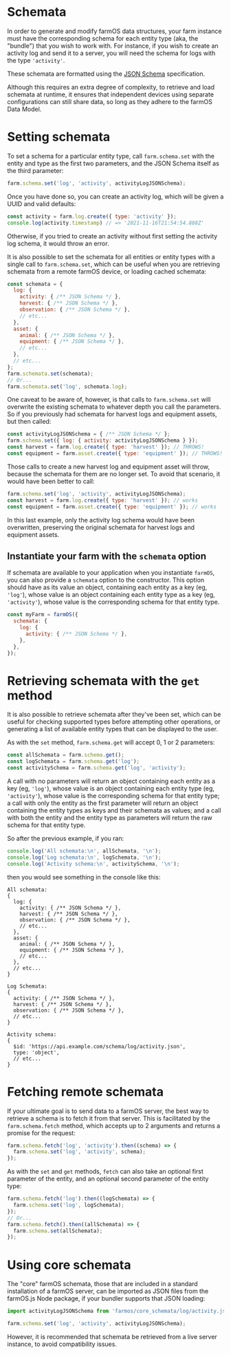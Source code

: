 # Schemata
In order to generate and modify farmOS data structures, your farm instance must have the corresponding schema for each entity type (aka, the "bundle") that you wish to work with. For instance, if you wish to create an activity log and send it to a server, you will need the schema for logs with the type `'activity'`.

These schemata are formatted using the [JSON Schema](https://json-schema.org) specification.

Although this requires an extra degree of complexity, to retrieve and load schemata at runtime, it ensures that independent devices using separate configurations can still share data, so long as they adhere to the farmOS Data Model.

# Setting schemata
To set a schema for a particular entity type, call `farm.schema.set` with the entity and type as the first two parameters, and the JSON Schema itself as the third parameter:

```js
farm.schema.set('log', 'activity', activityLogJSONSchema);
```

Once you have done so, you can create an activity log, which will be given a UUID and valid defaults:

```js
const activity = farm.log.create({ type: 'activity' });
console.log(activity.timestamp) // => '2021-11-16T21:54:54.888Z'
```

Otherwise, if you tried to create an activity without first setting the activity log schema, it would throw an error.

It is also possible to set the schemata for all entities or entity types with a single call to `farm.schema.set`, which can be useful when you are retrieving schemata from a remote farmOS device, or loading cached schemata:

```js
const schemata = {
  log: {
    activity: { /** JSON Schema */ },
    harvest: { /** JSON Schema */ },
    observation: { /** JSON Schema */ },
    // etc...
  },
  asset: {
    animal: { /** JSON Schema */ },
    equipment: { /** JSON Schema */ },
    // etc...
  },
  // etc...
};
farm.schemata.set(schemata);
// Or...
farm.schemata.set('log', schemata.log);
```

One caveat to be aware of, however, is that calls to `farm.schema.set` will overwrite the existing schemata to whatever depth you call the parameters. So if you previously had schemata for harvest logs and equipment assets, but then called:

```js
const activityLogJSONSchema = { /** JSON Schema */ };
farm.schema.set({ log: { activity: activityLogJSONSchema } });
const harvest = farm.log.create({ type: 'harvest' }); // THROWS!
const equipment = farm.asset.create({ type: 'equipment' }); // THROWS!
```

Those calls to create a new harvest log and equipment asset will throw, because the schemata for them are no longer set. To avoid that scenario, it would have been better to call:

```js
farm.schema.set('log', 'activity', activityLogJSONSchema);
const harvest = farm.log.create({ type: 'harvest' }); // works
const equipment = farm.asset.create({ type: 'equipment' }); // works
```

In this last example, only the activity log schema would have been overwritten, preserving the original schemata for harvest logs and equipment assets.

## Instantiate your farm with the `schemata` option
If schemata are available to your application when you instantiate `farmOS`, you can also provide a `schemata` option to the constructor. This option should have as its value an object, containing each entity as a key (eg, `'log'`), whose value is an object containing each entity type as a key (eg, `'activity'`), whose value is the corresponding schema for that entity type.

```js
const myFarm = farmOS({
  schemata: {
    log: {
      activity: { /** JSON Schema */ },
    },
  },
});
```

# Retrieving schemata with the `get` method
It is also possible to retrieve schemata after they've been set, which can be useful for checking supported types before attempting other operations, or generating a list of available entity types that can be displayed to the user.

As with the `set` method, `farm.schema.get` will accept 0, 1 or 2 parameters:

```js
const allSchemata = farm.schema.get();
const logSchemata = farm.schema.get('log');
const activitySchema = farm.schema.get('log', 'activity');
```

A call with no parameters will return an object containing each entity as a key (eg, `'log'`), whose value is an object containing each entity type (eg, `'activity'`), whose value is the corresponding schema for that entity type; a call with only the entity as the first parameter will return an object containing the entity types as keys and their schemata as values; and a call with both the entity and the entity type as parameters will return the raw schema for that entity type.

So after the previous example, if you ran:

```js
console.log('All schemata:\n', allSchemata, '\n');
console.log('Log schemata:\n', logSchemata, '\n');
console.log('Activity schema:\n', activitySchema, '\n');
```

then you would see something in the console like this:

```
All schemata:
{
  log: {
    activity: { /** JSON Schema */ },
    harvest: { /** JSON Schema */ },
    observation: { /** JSON Schema */ },
    // etc...
  },
  asset: {
    animal: { /** JSON Schema */ },
    equipment: { /** JSON Schema */ },
    // etc...
  },
  // etc...
}

Log Schemata:
{
  activity: { /** JSON Schema */ },
  harvest: { /** JSON Schema */ },
  observation: { /** JSON Schema */ },
  // etc...
}

Activity schema:
{
  $id: 'https://api.example.com/schema/log/activity.json',
  type: 'object',
  // etc...
}
```

# Fetching remote schemata
If your ultimate goal is to send data to a farmOS server, the best way to retrieve a schema is to fetch it from that server. This is facilitated by the `farm.schema.fetch` method, which accepts up to 2 arguments and returns a promise for the request:

```js
farm.schema.fetch('log', 'activity').then((schema) => {
  farm.schema.set('log', 'activity', schema);
});
```

As with the `set` and `get` methods, `fetch` can also take an optional first parameter of the entity, and an optional second parameter of the entity type:


```js
farm.schema.fetch('log').then((logSchemata) => {
  farm.schema.set('log', logSchemata);
});
// Or...
farm.schema.fetch().then((allSchemata) => {
  farm.schema.set(allSchemata);
});
```

# Using core schemata
The "core" farmOS schemata, those that are included in a standard installation of a farmOS server, can be imported as JSON files from the farmOS.js Node package, if your bundler supports that JSON loading:

```js
import activityLogJSONSchema from 'farmos/core_schemata/log/activity.json';

farm.schema.set('log', 'activity', activityLogJSONSchema);
```

However, it is recommended that schemata be retrieved from a live server instance, to avoid compatibility issues.
